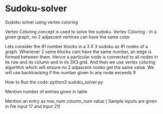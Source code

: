 # Sudoku-solver
Sudoku solver using vertex coloring 

Vertex Coloring concept is used to solve the sudoku.
Vertex Coloring - In a given graph, no 2 adjascent vertices can have the same color.

Lets consider the 81 number blocks in a 3 X 3 sudoku as 81 nodes of a graph. 
Whenever 2 same blocks cant have the same number, an edge is formed between them.
Hence a particular node is connected to all nodes in its row and its column and in its 3X3 grid.
And then we use vertex coloring algorithm which will ensure no 2 adjascent nodes get the same value.
We will use backtracking if the number given to any node exceeds 9

How to Run the code:
  python3 sudoku_solver.py
  
  Mention number of entries given in table 
  
  Mention an entry as row_num column_num value ( Sample inputs are given in file input 17 and input 21)

